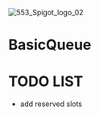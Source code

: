 

![553_Spigot_logo_02](https://user-images.githubusercontent.com/46825658/164082042-940d18c0-4a4f-4dd2-bdf7-bf3cdea93663.png)


# BasicQueue

# TODO LIST
- add reserved slots
